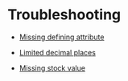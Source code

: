 # Troubleshooting

- [Missing defining attribute](01_MissingDefiningAttributes.md)

- [Limited decimal places](02_LimitedDecimalPlaces.md)

- [Missing stock value](03_MissingStockValue.md)
